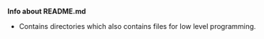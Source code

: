 **Info about README.md**
* Contains directories which also contains files for low level programming.
